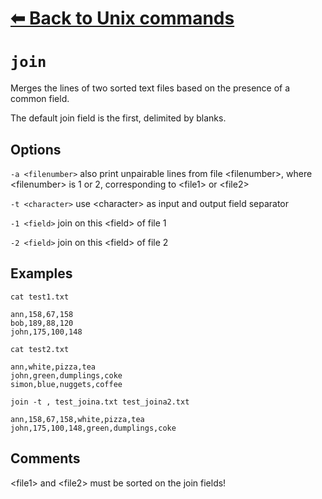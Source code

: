# [⬅ Back	to Unix commands](unix.md)
# `join`
Merges the lines of two sorted text files based on the presence of a common field.

The default join field is the first, delimited by blanks.

## Options
`-a <filenumber>` also print unpairable lines from file &lt;filenumber&gt;, where &lt;filenumber&gt; is 1 or 2, corresponding to &lt;file1&gt; or &lt;file2&gt;

`-t <character>` use &lt;character&gt; as input and output field separator

`-1 <field>` join on this &lt;field&gt; of file 1

`-2 <field>` join on this &lt;field&gt; of file 2

## Examples
`cat test1.txt`
```
ann,158,67,158
bob,189,88,120
john,175,100,148
```

`cat test2.txt`
```
ann,white,pizza,tea
john,green,dumplings,coke
simon,blue,nuggets,coffee
```

`join -t , test_joina.txt test_joina2.txt`
```
ann,158,67,158,white,pizza,tea
john,175,100,148,green,dumplings,coke
```

## Comments
&lt;file1&gt; and &lt;file2&gt; must be sorted on the join fields!
